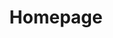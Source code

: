 ---
layout: frontend-template-documentation
sectionKey: Frontend templates
eleventyNavigation:
  parent: Frontend templates
title: Homepage
description: The homepage is a portal for end-users to access essential UK government information and services.
examples:
  0:
    title: Welcome to GOV.UK
    link: https://www.gov.uk
contentDataLink: https://content-data.publishing.service.gov.uk/content?submitted=true&date_range=past-30-days&search_term=&document_type=homepage&organisation_id=all
contentSchema:
  title: homepage
  link: https://docs.publishing.service.gov.uk/content-schemas/homepage.html
contentType:
  title: homepage
  link: https://docs.publishing.service.gov.uk/document-types/homepage.html
components:
  0:
    componentName: Layout super navigation header
    componentURL: https://components.publishing.service.gov.uk/component-guide/layout_super_navigation_header
    generated: hardcode
    input:
  1:
    componentName: Search
    componentURL: https://components.publishing.service.gov.uk/component-guide/search
    generated: hardcode
    input:
  2:
    componentName: Heading
    componentURL: https://components.publishing.service.gov.uk/component-guide/heading
    generated: hardcode
    input:
  3:
    componentName: Action link
    componentURL: https://components.publishing.service.gov.uk/component-guide/action_link
    generated: hardcode
    input:
  4:
    componentName: Image card
    componentURL: https://components.publishing.service.gov.uk/component-guide/image_card
    generated: hardcode
    input:
  5:
    componentName: Feedback
    componentURL: https://components.publishing.service.gov.uk/component-guide/feedback
    generated: hardcode
    input:
  6:
    componentName: Layout footer
    componentURL: https://components.publishing.service.gov.uk/component-guide/layout_footer
    generated: hardcode
    input:
insights:
  0:
    title: GOV.UK homepage 
    link: https://gov-uk.atlassian.net/wiki/spaces/GOVUK/pages/29720672/GOV.UK+homepage
    description: Information regarding the design update, taken place in November 2023
    date: July 10, 2024
  1:
    title: What does user behaviour on the GOV.UK homepage look like
    link: https://docs.google.com/presentation/d/1S5pKPaeoAAzvh1axETnjd7eYY7rA-6H4/edit?usp=sharing&ouid=106613529911689872123&rtpof=true&sd=true
    description: Gameplan/lead-up to redesigning the homepage
    date: July 17, 2023
  2:
    title: Homepage Redesign Challenge
    link: https://docs.google.com/presentation/d/13YlznozVei-m69S0hL8VAm3mMzHMSoa88EVctgDjFm0/edit?usp=sharing
    description: Holistic redesign of the homepage
    date: April 28, 2023
---